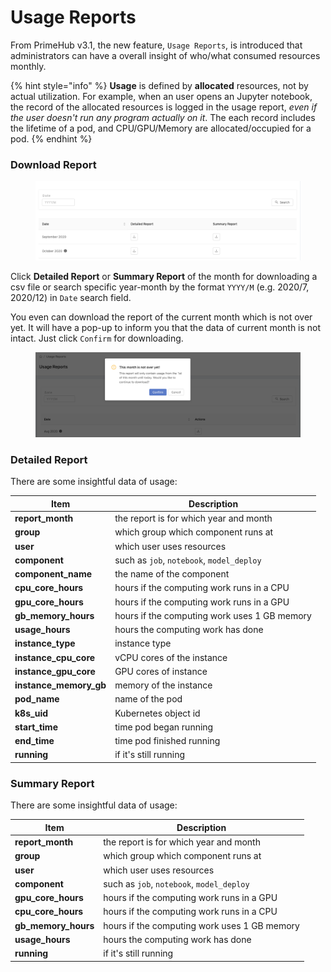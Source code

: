 # Usage Reports

From PrimeHub v3.1, the new feature, `Usage Reports`, is introduced that administrators can have a overall insight of who/what consumed resources monthly.

{% hint style="info" %}
**Usage** is defined by **allocated** resources, not by actual utilization. For example, when an user opens an Jupyter notebook, the record of the allocated resources is logged in the usage report, _even if the user doesn't run any program actually on it_. The each record includes the lifetime of a pod, and CPU/GPU/Memory are allocated/occupied for a pod.
{% endhint %}

### Download Report

<figure><img src="../../.gitbook/assets/usage-list.png" alt=""><figcaption></figcaption></figure>

Click **Detailed Report** or **Summary Report** of the month for downloading a csv file or search specific year-month by the format `YYYY/M` (e.g. 2020/7, 2020/12) in `Date` search field.

You even can download the report of the current month which is not over yet. It will have a pop-up to inform you that the data of current month is not intact. Just click `Confirm` for downloading.

<figure><img src="../../.gitbook/assets/usage-popup.png" alt=""><figcaption></figcaption></figure>

### Detailed Report

There are some insightful data of usage:

| Item                     | Description                                  |
| ------------------------ | -------------------------------------------- |
| **report\_month**        | the report is for which year and month       |
| **group**                | which group which component runs at          |
| **user**                 | which user uses resources                    |
| **component**            | such as `job`, `notebook`, `model_deploy`    |
| **component\_name**      | the name of the component                    |
| **cpu\_core\_hours**     | hours if the computing work runs in a CPU    |
| **gpu\_core\_hours**     | hours if the computing work runs in a GPU    |
| **gb\_memory\_hours**    | hours if the computing work uses 1 GB memory |
| **usage\_hours**         | hours the computing work has done            |
| **instance\_type**       | instance type                                |
| **instance\_cpu\_core**  | vCPU cores of the instance                   |
| **instance\_gpu\_core**  | GPU cores of instance                        |
| **instance\_memory\_gb** | memory of the instance                       |
| **pod\_name**            | name of the pod                              |
| **k8s\_uid**             | Kubernetes object id                         |
| **start\_time**          | time pod began running                       |
| **end\_time**            | time pod finished running                    |
| **running**              | if it's still running                        |

### Summary Report

There are some insightful data of usage:

| Item                  | Description                                  |
| --------------------- | -------------------------------------------- |
| **report\_month**     | the report is for which year and month       |
| **group**             | which group which component runs at          |
| **user**              | which user uses resources                    |
| **component**         | such as `job`, `notebook`, `model_deploy`    |
| **gpu\_core\_hours**  | hours if the computing work runs in a GPU    |
| **cpu\_core\_hours**  | hours if the computing work runs in a CPU    |
| **gb\_memory\_hours** | hours if the computing work uses 1 GB memory |
| **usage\_hours**      | hours the computing work has done            |
| **running**           | if it's still running                        |
